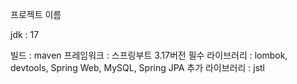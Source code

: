 프로젝트 이름

jdk : 17

빌드 : maven
프레임워크 : 스프링부트 3.17버전
필수 라이브러리 : lombok, devtools, Spring Web, MySQL, Spring JPA
추가 라이브러리 : jstl
